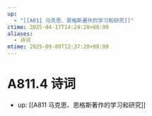 ```yaml
---
up:
  - "[[A811 马克思、恩格斯著作的学习和研究]]"
ctime: 2025-04-17T14:24:28+08:00
aliases:
  - 诗词
mtime: 2025-09-09T12:37:20+08:00
---
```


# A811.4 诗词

- up: [[A811 马克思、恩格斯著作的学习和研究]]
